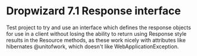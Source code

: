 # Dropwizard 7.1 Response interface

Test project to try and use an interface which defines the response objects for use in a client without losing the ability to return using Response style results in the Resource methods, as these work nicely with attributes like hibernates @unitofwork, which doesn't like WebApplicationException.
